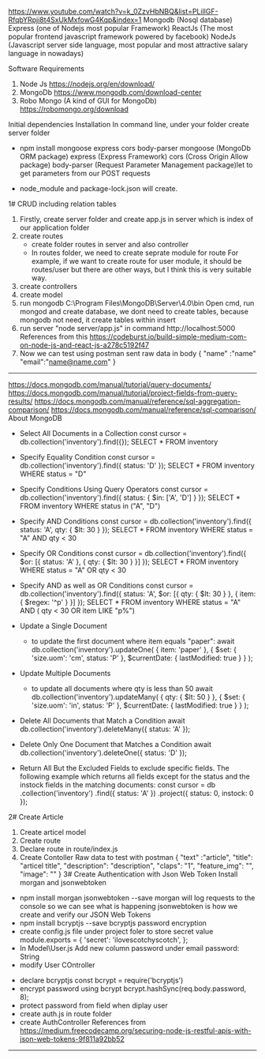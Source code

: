 https://www.youtube.com/watch?v=k_0ZzvHbNBQ&list=PLillGF-RfqbYRpji8t4SxUkMxfowG4Kqp&index=1
Mongodb (Nosql database)
Express (one of Nodejs most popular Framework)
ReactJs (The most popular frontend javascript framework powered by facebook)
NodeJs (Javascript server side language, most popular and most attractive salary language in nowadays)


Software Requirements
1. Node Js https://nodejs.org/en/download/
2. MongoDb https://www.mongodb.com/download-center
3. Robo Mongo (A kind of GUI for MongoDb) https://robomongo.org/download


Initial dependencies Installation
In command line, under your folder create server folder
- npm install mongoose express cors body-parser
mongoose (MongoDb ORM package)
express (Express Framework)
cors (Cross Origin Allow package)
body-parser (Request Parameter Management package)let to get parameters from our POST requests

- node_module and package-lock.json will create.

1# CRUD including relation tables
1. Firstly, create server folder and create app.js in server which is index of our application folder 
2. create routes
	- create folder routes in server and also controller
	- In routes folder, we need to create seprate module for route
	For example, if we want to create route for user module, it should be routes/user
	but there are other ways, but I think this is very suitable way.
3. create controllers
4. create model
5. run mongodb C:\Program Files\MongoDB\Server\4.0\bin  Open cmd, run mongod
	and create database, we dont need to create tables, because mongodb not need, it create tables within insert
4. run server "node server/app.js" in command
http://localhost:5000
References from this https://codeburst.io/build-simple-medium-com-on-node-js-and-react-js-a278c5192f47
5. Now we can test using postman
sent raw data in body
 {
  "name" :"name"
  "email":"name@name.com"
 }
----------------------------------------------------------------------------

https://docs.mongodb.com/manual/tutorial/query-documents/
https://docs.mongodb.com/manual/tutorial/project-fields-from-query-results/
https://docs.mongodb.com/manual/reference/sql-aggregation-comparison/
https://docs.mongodb.com/manual/reference/sql-comparison/
About MongoDB
- Select All Documents in a Collection
	const cursor = db.collection('inventory').find({});
	SELECT * FROM inventory

- Specify Equality Condition
	const cursor = db.collection('inventory').find({ status: 'D' });
	SELECT * FROM inventory WHERE status = "D"

- Specify Conditions Using Query Operators
	const cursor = db.collection('inventory').find({
	status: { $in: ['A', 'D'] }
	});
	SELECT * FROM inventory WHERE status in ("A", "D")

- Specify AND Conditions
	const cursor = db.collection('inventory').find({
	status: 'A',
	qty: { $lt: 30 }
	});
	SELECT * FROM inventory WHERE status = "A" AND qty < 30

- Specify OR Conditions
	const cursor = db.collection('inventory').find({
	$or: [{ status: 'A' }, { qty: { $lt: 30 } }]
	});
	SELECT * FROM inventory WHERE status = "A" OR qty < 30

- Specify AND as well as OR Conditions
	const cursor = db.collection('inventory').find({
	status: 'A',
	$or: [{ qty: { $lt: 30 } }, { item: { $regex: '^p' } }]
	});
	SELECT * FROM inventory WHERE status = "A" AND ( qty < 30 OR item LIKE "p%")

- Update a Single Document
	- to update the first document where item equals "paper":
	await db.collection('inventory').updateOne(
	{ item: 'paper' },
	{
		$set: { 'size.uom': 'cm', status: 'P' },
		$currentDate: { lastModified: true }
	}
	);
- Update Multiple Documents
	- to update all documents where qty is less than 50
	await db.collection('inventory').updateMany(
	{ qty: { $lt: 50 } },
	{
		$set: { 'size.uom': 'in', status: 'P' },
		$currentDate: { lastModified: true }
	}
	);

- Delete All Documents that Match a Condition
	await db.collection('inventory').deleteMany({ status: 'A' });

- Delete Only One Document that Matches a Condition
	await db.collection('inventory').deleteOne({ status: 'D' });

- Return All But the Excluded Fields
to exclude specific fields. The following example which returns all fields except for the status and the instock fields in the matching documents:
const cursor = db
  .collection('inventory')
  .find({
    status: 'A'
  })
  .project({ status: 0, instock: 0 });

2# Create Article
  1. Create articel model
  2. Create route
  3. Declare route in route/index.js
  4. Create Contoller
  Raw data to test with postman
	{
	"text" :"article",
	"title": "articel title",
	"description": "description",
	"claps": "1",
	"feature_img": "",
	"image": ""
	}
3# Create Authentication with Json Web Token
 Install morgan and jsonwebtoken
 - npm install morgan jsonwebtoken --save
 morgan will log requests to the console so we can see what is happening
 jsonwebtoken is how we create and verify our JSON Web Tokens
 - npm install bcryptjs --save
 bcryptjs password encryption
 - create config.js file under project foler to store secret value
 module.exports = {
    'secret': 'ilovescotchyscotch',
};
- In Model\User.js Add new column password under email
 password: String
- modify User COntroller
 * declare bcryptjs
   const bcrypt = require('bcryptjs')
 * encrypt password using bcrypt
 bcrypt.hashSync(req.body.password, 8);
 * protect password from field when diplay user
 * create auth.js in route folder
 * create AuthController
 References from https://medium.freecodecamp.org/securing-node-js-restful-apis-with-json-web-tokens-9f811a92bb52
----------------------------------------------------------------------------
